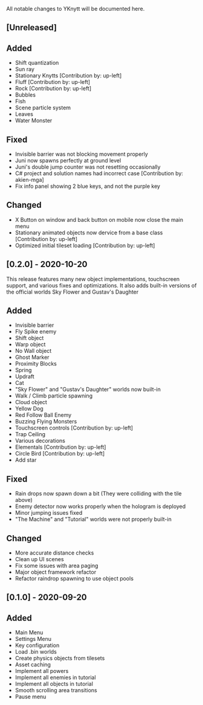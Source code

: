 All notable changes to YKnytt will be documented here.

## [Unreleased]

## Added
- Shift quantization
- Sun ray
- Stationary Knytts [Contribution by: up-left]
- Fluff [Contribution by: up-left]
- Rock [Contribution by: up-left]
- Bubbles
- Fish
- Scene particle system
- Leaves
- Water Monster

## Fixed
- Invisible barrier was not blocking movement properly
- Juni now spawns perfectly at ground level
- Juni's double jump counter was not resetting occasionally
- C# project and solution names had incorrect case [Contribution by: akien-mga]
- Fix info panel showing 2 blue keys, and not the purple key

## Changed
- X Button on window and back button on mobile now close the main menu
- Stationary animated objects now dervice from a base class [Contribution by: up-left]
- Optimized initial tileset loading [Contribution by: up-left]

## [0.2.0] - 2020-10-20

This release features many new object implementations, touchscreen support, and various fixes and optimizations.
It also adds built-in versions of the official worlds Sky Flower and Gustav's Daughter

## Added
- Invisible barrier
- Fly Spike enemy
- Shift object
- Warp object
- No Wall object
- Ghost Marker
- Proximity Blocks
- Spring
- Updraft
- Cat
- "Sky Flower" and "Gustav's Daughter" worlds now built-in
- Walk / Climb particle spawning
- Cloud object
- Yellow Dog
- Red Follow Ball Enemy
- Buzzing Flying Monsters
- Touchscreen controls [Contribution by: up-left]
- Trap Ceiling
- Various decorations
- Elementals [Contribution by: up-left]
- Circle Bird [Contribution by: up-left]
- Add star

## Fixed
- Rain drops now spawn down a bit (They were colliding with the tile above)
- Enemy detector now works properly when the hologram is deployed
- Minor jumping issues fixed
- "The Machine" and "Tutorial" worlds were not properly built-in

## Changed
- More accurate distance checks
- Clean up UI scenes
- Fix some issues with area paging
- Major object framework refactor
- Refactor raindrop spawning to use object pools

## [0.1.0] - 2020-09-20

## Added

- Main Menu
- Settings Menu
- Key configuration
- Load .bin worlds
- Create physics objects from tilesets
- Asset caching
- Implement all powers
- Implement all enemies in tutorial
- Implement all objects in tutorial
- Smooth scrolling area transitions
- Pause menu
